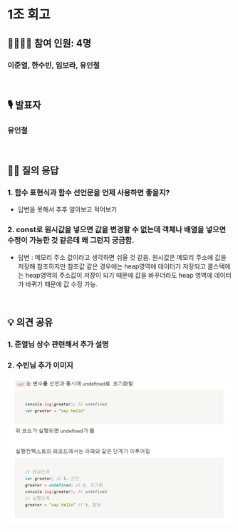 # 1조 회고

## 👨‍👩‍👧‍👦 참여 인원: 4명

### 이준열, 한수빈, 임보라, 유인철

<br>

## 🎙️ 발표자

### 유인철

<br>

## 👨‍🎤 질의 응답

### 1. 함수 표현식과 함수 선언문을 언제 사용하면 좋을지?

- 답변을 못해서 추후 알아보고 적어보기

### 2. const로 원시값을 넣으면 값을 변경할 수 없는데 객체나 배열을 넣으면 수정이 가능한 것 같은데 왜 그런지 궁금함.

- 답변 : 메모리 주소 값이라고 생각하면 쉬울 것 같음. 원시값은 메모리 주소에 값을 저장해 참조하지만 참조값 같은 경우에는 heap영역에 데이터가 저장되고 콜스택에는 heap영역의 주소값이 저장이 되기 때문에 값을 바꾸더라도 heap 영역에 데이터가 바뀌기 때문에 값 수정 가능.

<br>

## 💡 의견 공유

### 1. 준열님 상수 관련해서 추가 설명

### 2. 수빈님 추가 이미지

![Alt text](image.png)
